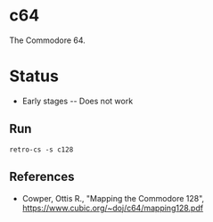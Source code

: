 # c64
The Commodore 64.

# Status

- Early stages -- Does not work

## Run
```
retro-cs -s c128
```

## References
- Cowper, Ottis R., "Mapping the Commodore 128", https://www.cubic.org/~doj/c64/mapping128.pdf

